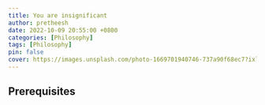 ```yaml
---
title: You are insignificant
author: pretheesh
date: 2022-10-09 20:55:00 +0800
categories: [Philosophy]
tags: [Philosophy]
pin: false
cover: https://images.unsplash.com/photo-1669701940746-737a90f68ec7?ixlib=rb-4.0.3&ixid=MnwxMjA3fDB8MHxwaG90by1wYWdlfHx8fGVufDB8fHx8&auto=format&fit=crop&w=1200&h=600&q=80
---
```


## Prerequisites
